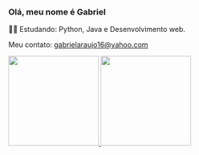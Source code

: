 ### Olá, meu nome é Gabriel

👨‍🎓 Estudando: Python, Java e Desenvolvimento web.

Meu contato: gabrielaraujo16@yahoo.com

<div>
  <a href="https://github.com/niryon">
  <img height="180em" src="https://github-readme-stats.vercel.app/api?username=niryon&show_icons=true&theme=merko&include_all_commits=true&count_private=true"/>
  <img height="180em" src="https://github-readme-stats.vercel.app/api/top-langs/?username=niryon&layout=compact&langs_count=7&theme=merko"/>
</div>
